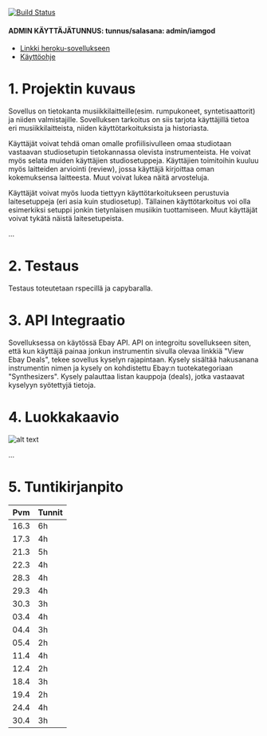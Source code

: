 [![Build Status](https://travis-ci.org/sambo1111/synthspot.png)](https://travis-ci.org/sambo1111/synthspot)

#### ADMIN KÄYTTÄJÄTUNNUS: tunnus/salasana: admin/iamgod
- [Linkki heroku-sovellukseen](https://morning-castle-98652.herokuapp.com)
- [Käyttöohje](https://github.com/sambo1111/synthspot/blob/master/k%C3%A4ytt%C3%B6ohje.md)

# 1. Projektin kuvaus
Sovellus on tietokanta musiikkilaitteille(esim. rumpukoneet, syntetisaattorit) ja niiden valmistajille. Sovelluksen tarkoitus on siis tarjota käyttäjillä tietoa eri musiikkilaitteista, niiden käyttötarkoituksista ja historiasta.

Käyttäjät voivat tehdä oman omalle profiilisivulleen omaa studiotaan vastaavan studiosetupin tietokannassa olevista instrumenteista. He voivat myös selata muiden käyttäjien studiosetuppeja. Käyttäjien toimitoihin kuuluu myös laitteiden arviointi (review), jossa käyttäjä kirjoittaa oman kokemuksensa laitteesta. Muut voivat lukea näitä arvosteluja.

Käyttäjät voivat myös luoda tiettyyn käyttötarkoitukseen perustuvia laitesetuppeja (eri asia kuin studiosetup). Tällainen käyttötarkoitus voi olla esimerkiksi setuppi jonkin tietynlaisen musiikin tuottamiseen. Muut käyttäjät voivat tykätä näistä laitesetupeista.

...

# 2. Testaus
Testaus toteutetaan rspecillä ja capybaralla.

# 3. API Integraatio
Sovelluksessa on käytössä Ebay API. API on integroitu sovellukseen siten, että kun käyttäjä painaa jonkun instrumentin sivulla olevaa linkkiä "View Ebay Deals", tekee sovellus kyselyn rajapintaan. Kysely sisältää hakusanana instrumentin nimen ja kysely on kohdistettu Ebay:n tuotekategoriaan "Synthesizers". Kysely palauttaa listan kauppoja (deals), jotka vastaavat kyselyyn syötettyjä tietoja.

# 4. Luokkakaavio
![alt text](https://github.com/sambo1111/synthspot/blob/master/luokkakaavio_v2.jpg)

...

# 5. Tuntikirjanpito
|Pvm|Tunnit|
|---|------|
|16.3|6h|
|17.3|4h|
|21.3|5h|
|22.3|4h|
|28.3|4h|
|29.3|4h|
|30.3|3h|
|03.4|4h|
|04.4|3h|
|05.4|2h|
|11.4|4h|
|12.4|2h|
|18.4|3h|
|19.4|2h|
|24.4|4h|
|30.4|3h|
